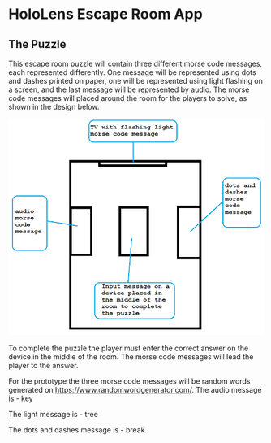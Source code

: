# HoloLens Escape Room App

## The Puzzle
This escape room puzzle will contain three different morse code messages, each represented differently. One message will be represented using dots and dashes printed on paper, one will be represented using light flashing on a screen, and the last message will be represented by audio. The morse code messages will placed around the room for the players to solve, as shown in the design below. 

![Alt text](PuzzleDesign.png?raw=true "Puzzle Design")

To complete the puzzle the player must enter the correct answer on the device in the middle of the room. The morse code messages will lead the player to the answer. 

For the prototype the three morse code messages will be random words generated on https://www.randomwordgenerator.com/. 
The audio message is - key

The light message is - tree

The dots and dashes message is - break
